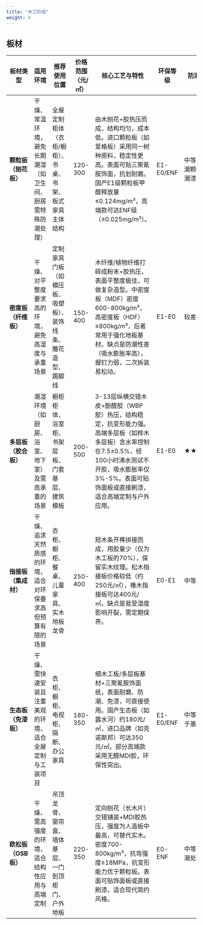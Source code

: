 ```yaml
---
title: "木工阶段"
weight: 4
---
```


## 板材

| **板材类型**       | **适用环境**                                                                 | **推荐使用位置**                                                                 | **价格范围（元/㎡）** | **核心工艺与特性**                                                                                                                                                                                                                                                                                                                                                                                                                                                                                                                                                                                                 | **环保等级** | **防潮性能** | **握钉力** | **加工难度** |
|--------------------|----------------------------------------------------------------------------|-----------------------------------------------------------------------------|----------------------|-------------------------------------------------------------------------------------------------------------------------------------------------------------------------------------------------------------------------------------------------------------------------------------------------------------------------------------------------------------------------------------------------------------------------------------------------------------------------------------------------------------------------------------------------------------------------------------------------------------|--------------|--------------|------------|------------|
| **颗粒板（刨花板）** | 干燥、常温环境，避免长期潮湿（如卫生间、厨房需特殊防潮处理）                          | 全屋定制柜体（衣柜/橱柜）、书桌、书架、板式家具主体结构                                                                               | 120-300              | 由木刨花+胶热压而成，结构均匀，成本低。进口颗粒板（如爱格板）采用同一树种原料，稳定性更高。表面可贴三聚氰胺饰面，抗划耐磨。国产E1级颗粒板甲醛释放量≤0.124mg/m³，高端款可达ENF级（≤0.025mg/m³）。                                                                                                                                                                                                                                                                                                                                                                                                                                                                                                                                 | E1-E0/ENF    | 中等（需防潮颗粒或防潮漆处理） | ★★★☆☆      | 易（但裁切易崩边） |
| **密度板（纤维板）** | 干燥、对平整度要求高的环境，避免高湿度与承重场景                                       | 定制家具门板（如模压板、吸塑板）、装饰线条、雕花造型、踢脚线                                                                           | 150-400              | 木纤维/植物纤维打碎成粉末+胶热压，表面平整度极佳，可做复杂造型。中密度板（MDF）密度600-800kg/m³，高密度板（HDF）≥800kg/m³，后者常用于强化地板基材。缺点是防潮性差（吸水膨胀率高），握钉力弱，二次拆装易松动。                                                                                                                                                                                                                                                                                                                                                                                                                                                                                                                                 | E1-E0       | 较差         | ★★☆☆☆      | 易（适合雕刻） |
| **多层板（胶合板）** | 潮湿环境（如厨房、浴室、地下室）及需高承重的场景                                       | 橱柜柜体、浴室柜、书架层板、门套基层、建筑模板                                                                                         | 200-500              | 3-13层纵横交错木皮+酚醛胶（WBP胶）热压，结构稳定，抗变形能力强。高端多层板（如桦木多层板）含水率控制在7.5±0.5%，经100小时沸水测试不开胶，吸水膨胀率仅3%-5%。表面可贴饰面板或直接刷漆，适合高端定制与户外应用。                                                                                                                                                                                                                                                                                                                                                                                                                                                                                                                                 | E1-E0       | ★★★★☆      | ★★★★☆      | 中等（需专业工具） |
| **指接板（集成材）** | 干燥、追求天然质感的环境，适合对环保要求高但预算有限的场景                              | 衣柜、橱柜、餐桌、儿童家具、实木地板龙骨                                                                                               | 250-400              | 短木条开榫拼接而成，用胶量少（仅为木工板的70%），保留实木纹理。松木指接板价格较低（约250元/㎡），橡木指接板可达400元/㎡。缺点是易受湿度影响开裂，需定期保养。                                                                                                                                                                                                                                                                                                                                                                                                                                                                                                                                                                                                 | E0-E1       | 中等         | ★★★★☆      | 易（需预留伸缩缝） |
| **生态板（免漆板）** | 干燥、需快速安装且注重美观的环境，适合全屋定制与工装项目                                  | 衣柜、橱柜、电视柜、隔断、办公家具                                                                                                   | 180-350              | 细木工板/多层板基材+三聚氰胺饰面纸，表面耐磨、防潮、免漆，可直接使用。国产生态板（如露水河）约180元/㎡，进口品牌（如克诺斯邦）可达350元/㎡。部分高端款采用无醛MDI胶，环保性突出。                                                                                                                                                                                                                                                                                                                                                                                                                                                                                                                                                                                                 | E1-E0/ENF    | 中等（取决于基材） | ★★★☆☆      | 易（可现场加工） |
| **欧松板（OSB板）** | 干燥、需高强度的环境，适合结构性应用与高端定制                                           | 吊顶龙骨、窗帘盒、墙体基层、一门到顶柜门、户外地板                                                                                     | 220-350              | 定向刨花（长木片）交错铺装+MDI胶热压，强度为人造板中最高，可替代实木。密度700-800kg/m³，抗弯强度≥18MPa，抗变形能力优于颗粒板。表面可贴饰面板或直接刷漆，适合现代简约风格。                                                                                                                                                                                                                                                                                                                                                                                                                                                                                                                                                                                                 | E0-ENF      | 中等（需防潮处理） | ★★★★☆      | 中等（需封边处理） |


